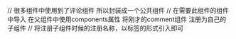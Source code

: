 // 很多组件中使用到了评论组件 所以封装成一个公共组件
// 在需要此组件的组件中导入 在父组件中使用components属性 将刚才的comment组件 注册为自己的子组件
// 将注册子组件时候的注册名称，以标签的形式引入即可